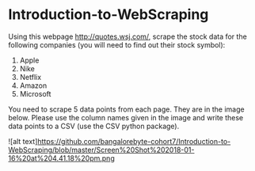 # Introduction-to-WebScraping

Using this webpage http://quotes.wsj.com/, scrape the stock data for the following companies (you will need to find out their stock symbol):

1) Apple 
2) Nike
3) Netflix
4) Amazon
5) Microsoft

You need to scrape 5 data points from each page. They are in the image below. Please use the column names given in the  image and write these data points to a CSV (use the CSV python package). 

![alt text]https://github.com/bangalorebyte-cohort7/Introduction-to-WebScraping/blob/master/Screen%20Shot%202018-01-16%20at%204.41.18%20pm.png
